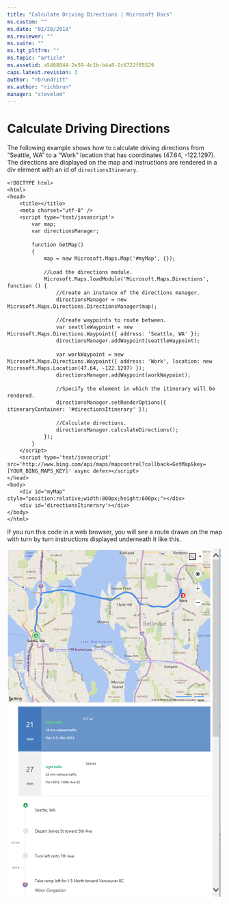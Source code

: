 ```yaml
---
title: "Calculate Driving Directions | Microsoft Docs"
ms.custom: ""
ms.date: "02/28/2018"
ms.reviewer: ""
ms.suite: ""
ms.tgt_pltfrm: ""
ms.topic: "article"
ms.assetid: a5468844-2e59-4c1b-b4a8-2c6722f85529
caps.latest.revision: 3
author: "rbrundritt"
ms.author: "richbrun"
manager: "stevelom"
---
```

# Calculate Driving Directions
The following example shows how to calculate driving directions from “Seattle, WA” to a “Work” location that has coordinates (47.64, -122.1297). The directions are displayed on the map and instructions are rendered in a div element with an id of `directionsItinerary`.

```
<!DOCTYPE html>
<html>
<head>
    <title></title>
    <meta charset="utf-8" />
	<script type='text/javascript'>
        var map;
        var directionsManager;

        function GetMap()
        {
            map = new Microsoft.Maps.Map('#myMap', {});

            //Load the directions module.
            Microsoft.Maps.loadModule('Microsoft.Maps.Directions', function () {
                //Create an instance of the directions manager.
                directionsManager = new Microsoft.Maps.Directions.DirectionsManager(map);

                //Create waypoints to route between.
                var seattleWaypoint = new Microsoft.Maps.Directions.Waypoint({ address: 'Seattle, WA' });
                directionsManager.addWaypoint(seattleWaypoint);

                var workWaypoint = new Microsoft.Maps.Directions.Waypoint({ address: 'Work', location: new Microsoft.Maps.Location(47.64, -122.1297) });
                directionsManager.addWaypoint(workWaypoint);

                //Specify the element in which the itinerary will be rendered.
                directionsManager.setRenderOptions({ itineraryContainer: '#directionsItinerary' });

                //Calculate directions.
                directionsManager.calculateDirections();
            });
        }
    </script>
    <script type='text/javascript' src='http://www.bing.com/api/maps/mapcontrol?callback=GetMap&key=[YOUR_BING_MAPS_KEY]' async defer></script>
</head>
<body>
    <div id="myMap" style="position:relative;width:800px;height:600px;"></div>
    <div id='directionsItinerary'></div> 
</body>
</html>
```

If you run this code in a web browser, you will see a route drawn on the map with turn by turn instructions displayed underneath it like this.

![BMV8_BasicDrivingDirectionsExample](../v8-web-control/media/bmv8-basicdrivingdirectionsexample.png)